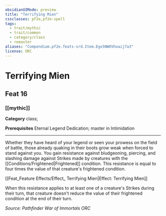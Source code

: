 ```yaml
---
obsidianUIMode: preview
title: "Terrifying Mien"
cssclasses: pf2e,pf2e-spell
tags:
  - trait/mythic
  - trait/common
  - category/class
  - remaster
aliases: "Compendium.pf2e.feats-srd.Item.Egx5NWOVhoaij7a3"
license: ORC
---
```

# Terrifying Mien
## Feat 16
### [[mythic]]

**Category** class; 



**Prerequisites** Eternal Legend Dedication; master in Intimidation
* * *
Whether they have heard of your legend or seen your prowess on the field of battle, those already quaking in their boots grow weak when forced to stand against you. You gain resistance against bludgeoning, piercing, and slashing damage against Strikes made by creatures with the [[Conditions/Frightened|Frightened]] condition. This resistance is equal to four times the value of that creature's frightened condition.

[[Feat_Feature Effects/Effect_ Terrifying Mien|Effect: Terrifying Mien]]

When this resistance applies to at least one of a creature's Strikes during their turn, that creature doesn't reduce the value of their frightened condition at the end of their turn.

*Source: Pathfinder War of Immortals*
*ORC*